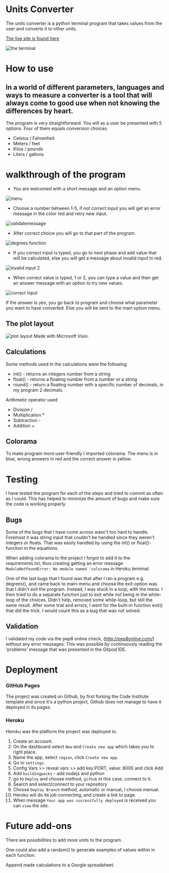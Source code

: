 # Units Converter

The units converter is a python terminal program that takes values from the user and converts it to other units.

[The live site is found here](https://units-converter-awrel.herokuapp.com/)

![the terminal](assets/forReadme/readmeIntro.PNG)

# How to use

## In a world of different parameters, languages and ways to measure a converter is a tool that will always come to good use when not knowing the differences by heart. 

The program is very straightforward. You will as a user be presented with 5 options. Four of them equals conversion choices. 
- Celsius / Fahrenheit
- Meters / feet
- Kilos / pounds
- Liters / gallons

# walkthrough of the program

- You are welcomed with a short message and an option menu.

![menu](/assets/forReadme/menuscreen.PNG)

- Choose a number between 1-5, if not correct input you will get an error message in the color red and retry new input.

![validatemessage](assets/forReadme/validateMessage.PNG)

- After correct choice you will go to that part of the program. 

![degrees function](assets/forReadme/firstChoice.PNG)

- If you correct input is typed, you go to next phase and add value that will be calculated, else you will get a message about invalid input in red.

![invalid input 2](assets/forReadme/invalidinput.PNG)

- When correct value is typed, 1 or 2, you can type a value and then get an answer message with an option to try new values. 

![correct input](assets/forReadme/correctInput.PNG)

If the answer is yes, you go back to program and choose what parameter you want to have converted. Else you will be sent to the main option menu.

## The plot layout


![plot layout](assets/forReadme/plotlayout.png)
Made with Microsoft Visio.


## Calculations

Some methods used in the calculations were the following
- int() - returns an integers number from a string
- float() - returns a floating number from a number or a string
- round() - return a floating number with a specific number of decimals, in my program 2 decimals.

Arithmetic operator used
- Division /
- Multiplication \*
- Subtraction -
- Addition +

## Colorama

To make program more user-friendly I imported colorama. The menu is in blue, wrong answers in red and the correct answer is yellow. 



# Testing
I have tested the program for each of the steps and tried to commit as often as I could. This has helped to minimize the amount of bugs and make sure the code is working properly. 

## Bugs
Some of the bugs that I have come across wasn't too hard to handle. Foremost it was string input that couldn't be handled since they weren't integers or floats. That was easily handled by using the int() or float()-function in the equations.

When adding colorama to the project I forgot to add it to the requirements.txt, thus creating getting an error message `ModuleNotFoundError: No module named 'colorama`
 in Heroku terminal. 


One of the last bugs that I found was that after I ran a program e.g. degrees(), and came back to main-menu and choose the exit-option was that I didn't exit the program. Instead, I was stuck in a loop, with the menu. I then tried to do a separate function just to exit while not being in the while-loop of the choices. Didn't help, removed some while-loop, but still the same result. After some trial and errors, I went for the built-in function exit() that did the trick. I would count this as a bug that was not solved.  




## Validation
I validated my code via the pep8 online check, (http://pep8online.com/) without any error messages. This was possible by continuously reading the 'problems' message that was presented in the Gitpod IDE. 

# Deployment

### GitHub Pages

The project was created on Github, by first forking the Code Institute template and since it's a python project, Github does not manage to have it deployed in its pages. 

### Heroku 

Heroku was the platform the project was deployed to.
1. Create an account.
1. On the dashboard select `New` and `Create new app` which takes you to right place.
1. Name the app, select `region`, click `Create new app`.
1. Go to `settings`.
1. Config Vars >> reveal vars >> add key:PORT, value: 8000 and click Add
1. Add `buildingpacks` - add nodejs and python
1. go to `Deploy` and choose method, `github` in this case, connect to it.
1. Search and select/connect to your repository
1. Choose `Deploy Branch` method, automatic or manual, I choose manual.
1. Heroku will do its job connecting, and create a link to page.
1. When message `Your app was successfully deployed` is received you can `view` the site.

# Future add-ons
There are possibilities to add more units to the program. 

One could also add a random() to generate examples of values within in each function.

Append made calculations to a Google spreadsheet.

